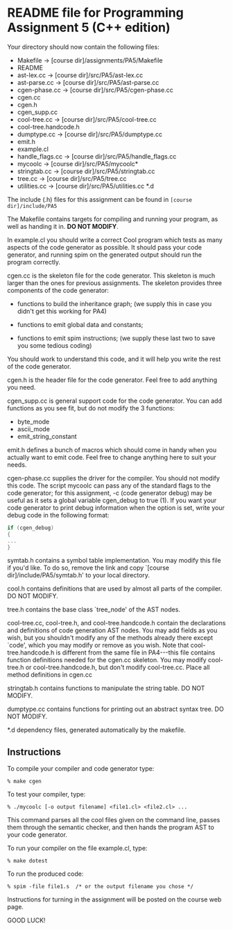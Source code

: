 README file for Programming Assignment 5  (C++ edition)
=======================================================

Your directory should now contain the following files:

- Makefile	      -> [course dir]/assignments/PA5/Makefile
- README
- ast-lex.cc	      -> [course dir]/src/PA5/ast-lex.cc
- ast-parse.cc	      -> [course dir]/src/PA5/ast-parse.cc
- cgen-phase.cc	      -> [course dir]/src/PA5/cgen-phase.cc
- cgen.cc
- cgen.h
- cgen_supp.cc
- cool-tree.cc	      -> [course dir]/src/PA5/cool-tree.cc
- cool-tree.handcode.h
- dumptype.cc	      -> [course dir]/src/PA5/dumptype.cc
- emit.h
- example.cl
- handle_flags.cc      -> [course dir]/src/PA5/handle_flags.cc
- mycoolc	      -> [course dir]/src/PA5/mycoolc*
- stringtab.cc	      -> [course dir]/src/PA5/stringtab.cc
- tree.cc	      -> [course dir]/src/PA5/tree.cc
- utilities.cc	      -> [course dir]/src/PA5/utilities.cc
 *.d

The include (.h) files for this assignment can be found in 
`[course dir]/include/PA5`

The Makefile contains targets for compiling and running your
program, as well as handing it in. **DO NOT MODIFY**.

In example.cl you should write a correct Cool program which
tests as many aspects of the code generator as possible. It
should pass your code generator, and running spim on the
generated output should run the program correctly.

cgen.cc is the skeleton file for the code generator. This
skeleton is much larger than the ones for previous
assignments.  The skeleton provides three components of the
code generator:

- functions to build the inheritance graph; (we supply
this in case you didn't get this working for PA4)

- functions to emit global data and constants;

- functions to emit spim instructions; (we supply
these last two to save you some tedious coding)

You should work to understand this code, and it will help you
write the rest of the code generator.

cgen.h is the header file for the code generator. Feel free to
add anything you need.

cgen_supp.cc is general support code for the code generator.
You can add functions as you see fit, but do not modify the 3
functions:

- byte_mode
- ascii_mode
- emit_string_constant

emit.h defines a bunch of macros which should come in handy
when you actually want to emit code. Feel free to change
anything here to suit your needs.

cgen-phase.cc supplies the driver for the compiler. You should
not modify this code.  The script mycoolc can pass any of the
standard flags to the code generator; for this assignment, -c
(code generator debug) may be useful as it sets a global
variable cgen_debug to true (1).  If you want your code
generator to print debug information when the option is set,
write your debug code in the following format:

``` c
if (cgen_debug)
{
...
}
```

symtab.h contains a symbol table implementation. You may
modify this file if you'd like.  To do so, remove the link and
copy `[course dir]/include/PA5/symtab.h' to your local
directory.

cool.h contains definitions that are used by almost all parts
of the compiler. DO NOT MODIFY.

tree.h contains the base class `tree_node' of the AST nodes.

cool-tree.cc, cool-tree.h, and cool-tree.handcode.h contain
the declarations and definitions of code generation AST nodes.
You may add fields as you wish, but you shouldn't modify any
of the methods already there except `code', which you may
modify or remove as you wish.  Note that cool-tree.handcode.h
is different from the same file in PA4---this file contains
function definitions needed for the cgen.cc skeleton.  You may
modify cool-tree.h or cool-tree.handcode.h, but don't modify
cool-tree.cc.  Place all method definitions in cgen.cc

stringtab.h contains functions to manipulate the string table.
DO NOT MODIFY.

dumptype.cc contains functions for printing out an abstract
syntax tree.  DO NOT MODIFY.

*.d dependency files, generated automatically by the makefile.

Instructions
------------

To compile your compiler and code generator type:

``` shell
% make cgen
```

To test your compiler, type:

``` shell
% ./mycoolc [-o output filename] <file1.cl> <file2.cl> ...
```

This command parses all the cool files given on the command
line, passes them through the semantic checker, and then hands
the program AST to your code generator.

To run your compiler on the file example.cl, type:

``` shell
% make dotest
```

To run the produced code:

``` shell
% spim -file file1.s  /* or the output filename you chose */
```


Instructions for turning in the assignment will be posted on the
course web page.

GOOD LUCK!


